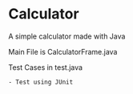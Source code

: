 # Calculator
A simple calculator made with Java

Main File is CalculatorFrame.java

Test Cases in test.java

    - Test using JUnit
